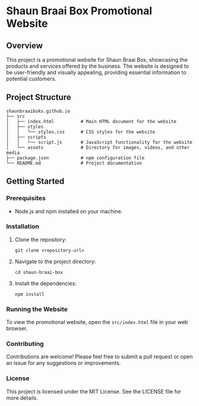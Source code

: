 # Shaun Braai Box Promotional Website

## Overview
This project is a promotional website for Shaun Braai Box, showcasing the products and services offered by the business. The website is designed to be user-friendly and visually appealing, providing essential information to potential customers.

## Project Structure
```
shaunbraaiboks.github.io                               
├── src
│   ├── index.html          # Main HTML document for the website
│   ├── styles
│   │   └── styles.css      # CSS styles for the website
│   ├── scripts
│   │   └── script.js       # JavaScript functionality for the website
│   └── assets              # Directory for images, videos, and other media
├── package.json            # npm configuration file
└── README.md               # Project documentation
```

## Getting Started

### Prerequisites
- Node.js and npm installed on your machine.

### Installation
1. Clone the repository:
   ```
   git clone <repository-url>
   ```
2. Navigate to the project directory:
   ```
   cd shaun-braai-box
   ```
3. Install the dependencies:
   ```
   npm install
   ```

### Running the Website
To view the promotional website, open the `src/index.html` file in your web browser.

### Contributing
Contributions are welcome! Please feel free to submit a pull request or open an issue for any suggestions or improvements.

### License
This project is licensed under the MIT License. See the LICENSE file for more details.